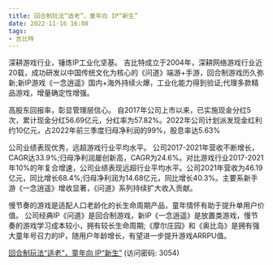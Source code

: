 ```yaml
---
title: 回合制玩法“适老”，童年向 IP“新生”
date: 2022-11-16 16:08
tags:
- 吉比特 
---
```

深耕游戏行业，锤炼IP工业化坚基。
吉比特成立于2004年，深耕网络游戏行业近20载，成功研发以中国传统文化为核心的《问道》端游+手游，回合制游戏历久弥新;新IP游戏《一念逍遥》国内+海外持续火爆，工业化能力得到验证;代理多款精品游戏，增量确定性增强。

高股东回报率，彰显管理层信心。
自2017年公司上市以来，已实施现金分红5次，累计现金分红56.69亿元，分红率为57.82%。2022年公司计划派发现金红利约10亿元，占2022年前三季度归母净利润的99%，股息率达5.63%
<!-- more -->
公司业绩表现优秀，远超游戏行业平均水平。
公司2017-2021年营收不断增长，CAGR达33.9%;归母净利润屡创新高，CAGR为24.6%。对比游戏行业2017-2021年10%的年复合增速，公司业绩表现远超行业平均水平。公司2021年营收为46.19亿元，同比增长68.4%;归母净利润为14.68亿元，同比增长40.3%。主要系新手游《一念逍遥》增收显著，《问道》系列持续扩大收入贡献。

慢节奏的游戏是适配人口老龄化的长生命周期产品，童年情怀有助于提升单用户价值。
公司经典IP《问道》是回合制游戏，新IP《一念逍遥》是放置类游戏，慢节奏的游戏学习成本较小，拥有较长生命周期;《摩尔庄园》和《奥比岛》是拥有强大童年号召力的IP，随用户年龄增长，有望进一步提升游戏ARRPU值。

[回合制玩法“适老”，童年向 IP“新生”](https://url12.ctfile.com/f/3948612-724535814-4d8e80?p=3054)
(访问密码: 3054)

